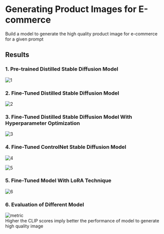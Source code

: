 # Generating Product Images for E-commerce
Build a model to generate the high quality product image for e-commerce for a given prompt

## Results
### 1. Pre-trained Distilled Stable Diffusion Model  

![1](https://github.com/ponderbot-analytics/GPIFE/assets/163169121/018f67ec-7b38-44b2-9f8e-d3a0c6147f06)


### 2. Fine-Tuned Distilled Stable Diffusion Model  

![2](https://github.com/ponderbot-analytics/GPIFE/assets/163169121/dd6f80fd-d018-4d05-9ac6-b4259317f4a5)  


### 3. Fine-Tuned Distilled Stable Diffusion Model With Hyperparameter Optimization  

![3](https://github.com/ponderbot-analytics/GPIFE/assets/163169121/92379078-40a2-4192-a7b8-d1a8b711e0b9)  

### 4. Fine-Tuned ControlNet Stable Diffusion Model  

![4](https://github.com/ponderbot-analytics/GPIFE/assets/163169121/6c93634b-8528-421f-b225-872491dda2b5)  

![5](https://github.com/ponderbot-analytics/GPIFE/assets/163169121/14fdbd23-2f1e-47f7-a6e9-c1bd432cd927)  

### 5. Fine-Tuned Model With LoRA Technique  

![6](https://github.com/ponderbot-analytics/GPIFE/assets/163169121/a354a75c-d258-46aa-8766-48610a28a842)  

### 6. Evaluation of Different Model  

![metric](https://github.com/ponderbot-analytics/GPIFE/assets/163169121/d0d06c76-0500-4c05-a93b-45d217ee71b7)  
Higher the CLIP scores imply better the performance of model to generate high quality image










  












